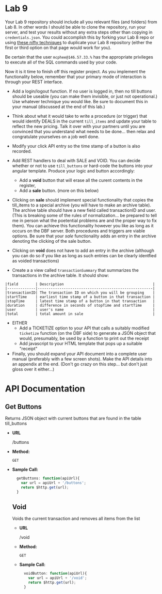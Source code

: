 # Lab 9

Your Lab 9 repository should include all you relevant files (and folders) from Lab 8.  In other words I should be able to clone the repository, run your server, and test your results without any extra steps other than copying in `credentials.json`. You could accomplish this by forking your Lab 8 repo or using [these nifty techniques](https://help.github.com/en/articles/duplicating-a-repository) to duplicate your Lab 8 repository (either the first or third option on that page would work for you). 

Be certain that the user `mcphee@146.57.33.%` has the appropriate privileges to execute all of the SQL commands used by your code.

Now it is it time to finish off this register project.  As you implement the functionality below, remember that your primary mode of interaction is through your REST interface.

* Add a login/logout function.  If no user is logged in, then no till buttons should be useable (you can make them invisible, or just not operational.)  Use whatever technique you would like.  Be sure to document this in your manual (discussed at the end of this lab.)
* Think about what it would take to write a procedure (or trigger) that would identify DEALS in the current `till_items` and update your table to reflect the new pricing.  Talk it over with your partners until you are convinced that you understand what needs to be done... then relax and congratulate yourselves on a job well done.
*  Modify your click API entry so the time stamp of a button is also recorded.
* Add REST handlers to deal with SALE and VOID.  You can decide whether or not to use `till_buttons` or hard-code the buttons into your angular template.  Produce your logic and button accordingly:

   * Add a **void** button that will erase all the curent contents in the register, 
   * Add a **sale** button.  (more on this below)

* Clicking on **sale** should implement special functionality that copies the till_items to a special archive (you will have to make an archive table).  The archive table should have a new field called transactionID and user.  (This is breaking some of the rules of normalization... be prepared to tell me in person what the poetential problems are and the proper way to fix them).  You can achieve this functionality however you like as long as it occurs on the DBF server.  Both procedures and triggers are viable options.  Be sure that your *sale* functionality adds an entry in the archive denoting the clicking of the sale button.
* Clicking on **void** does not have to add an entry in the archive (although you can do so if you like as long as such entries can be clearly identfied as voided transactions)
* Create a a view called `transactionSummary` that summarizes the transactions in the archive table.  It should show:

```
|field        | Description                                         |
|-------------|-----------------------------------------------------|
|transactionID| The transaction ID on which you will be grouping    |
|startTime    | earliest time stamp of a button in that transaction |
|stopTime     | latest time stamp of a button in that transaction   |
|duration     | difference in seconds of stopTime and startTime     |
|user         | user's name                                         |
|total        | total amount in sale                                |
```

* EITHER
   * Add a TICKETIZE option to your API that calls a suitably modified `ticketize` function (on the DBF side) to generate a JSON object that would, presumably, be used by a function to print out the receipt
   * Add javascript to your HTML template that pops up a suitable "receipt"
* Finally, you should expand your API document into a complete user manual (preferably with a few screen shots).  Make the API details into an appendix at the end.  (Don't go crazy on this step... but don't just gloss over it either...)

# API Documentation

**Get Buttons**
---
  Returns JSON object with current buttons that are found in the table till_buttons
* **URL**

  /buttons

* **Method:**

  `GET`

* **Sample Call:**

  ```javascript
    getButtons: function(apiUrl){
      var url = apiUrl + '/buttons';
      return $http.get(url);
    }
  ```
  
  **Void**
  ---
    Voids the current transaction and removes all items from the list
  * **URL**
  
    /void
  
  * **Method:**
  
    `GET`
    
  * **Sample Call:**
    ```javascript
      voidButton: function(apiUrl){
        var url = apiUrl + '/void';
        return $http.get(url);
      }
    ```
  
